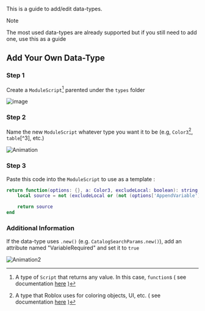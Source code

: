 This is a guide to add/edit data-types.
> [!NOTE]
> The most used data-types are already supported but if you still need to add one, use this as a guide

## Add Your Own Data-Type

### Step 1
Create a `ModuleScript`[^1] parented under the `types` folder


![image](https://github.com/im-wrek/reconstruct/assets/87952649/84d87970-a693-419c-a141-334c9071a84f)
### Step 2
Name the new `ModuleScript` whatever type you want it to be (e.g, `Color3`[^2], `table`[^3], etc.)

![Animation](https://github.com/im-wrek/reconstruct/assets/87952649/ed430b25-9522-45bb-966c-b9035dcda1dd)

### Step 3
Paste  this code into the `ModuleScript` to use as a template :
```lua
return function(options: {}, a: Color3, excludeLocal: boolean): string
	local source = not (excludeLocal or (not (options['AppendVariable']) or false)) and `local output = Color3.new(` or `Color3.new(`

	return source
end
```

### Additional Information
If the data-type uses `.new()` (e.g. `CatalogSearchParams.new()`), add an attribute named "VariableRequired" and set it to `true`


![Animation2](https://github.com/im-wrek/reconstruct/assets/87952649/52caa51a-635b-4573-a7fd-d8e742afbeb9)


[^1]: A type of `Script` that returns any value. In this case, `function`s ( see documentation [here](https://create.roblox.com/docs/reference/engine/classes/ModuleScript) ) 
[^2]: A type that Roblox uses for coloring objects, UI, etc. ( see documentation [here](https://create.roblox.com/docs/reference/engine/datatypes/Color3) ) 

